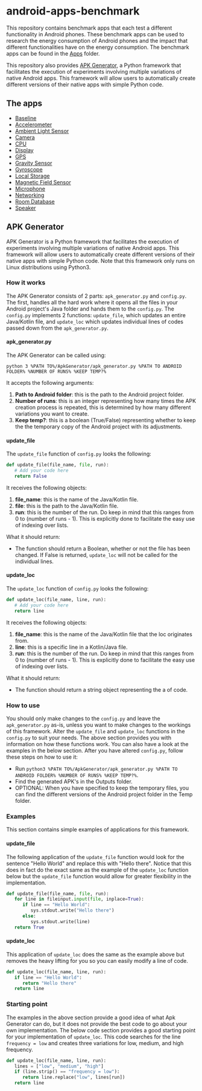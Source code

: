 # android-apps-benchmark
This repository contains benchmark apps that each test a different functionality in Android phones. These benchmark apps can be used to research the energy consumption of Android phones and the impact that different functionalities have on the energy consumption. The benchmark apps can be found in the [Apps](/Apps) folder.

This repository also provides [APK Generator](/ApkGenerator), a Python framework that facilitates the execution of experiments involving multiple variations of native Android apps. This framework will allow users to automatically create different versions of their native apps with simple Python code.

## The apps
* [Baseline](/Apps/Baseline)
* [Accelerometer](/Apps/AccelerometerTest)
* [Ambient Light Sensor](/Apps/AmbientLightTest)
* [Camera](/Apps/CameraTest)
* [CPU](/Apps/CpuFactorialTest)
* [Display](/Apps/DisplayTest)
* [GPS](/Apps/GpsTest)
* [Gravity Sensor](/Apps/GravityTest)
* [Gyroscope](/Apps/GyroscopeTest)
* [Local Storage](/Apps/WriteLocalTest)
* [Magnetic Field Sensor](/Apps/MagneticFieldTest)
* [Microphone](/Apps/MicrophoneTest)
* [Networking](/Apps/HttpsRequestTest)
* [Room Database](/Apps/WriteRoomTest)
* [Speaker](/Apps/SpeakerTest)

## APK Generator
APK Generator is a Python framework that facilitates the execution of experiments involving multiple variations of native Android apps. This framework will allow users to automatically create different versions of their native apps with simple Python code. Note that this framework only runs on Linux distributions using Python3.

### How it works
The APK Generator consists of 2 parts: `apk_generator.py` and `config.py`. The first, handles all the hard work where it opens all the files in your Android project's Java folder and hands them to the `config.py`. The `config.py` implements 2 functions: `update_file`, which updates an entire Java/Kotlin file, and `update_loc` which updates individual lines of codes passed down from the `apk_generator.py`.

#### apk_generator.py
The APK Generator can be called using:
```
python 3 %PATH TO%/ApkGenerator/apk_generator.py %PATH TO ANDROID FOLDER% %NUMBER OF RUNS% %KEEP TEMP?%
```
It accepts the following arguments:
1. **Path to Android folder**: this is the path to the Android project folder.
2. **Number of runs**: this is an integer representing how many times the APK creation process is repeated, this is determined by how many different variations you want to create.
3. **Keep temp?**: this is a boolean (True/False) representing whether to keep the the temporary copy of the Android project with its adjustments. 

#### update_file
The `update_file` function of `config.py` looks the following:
```python
def update_file(file_name, file, run):
   # Add your code here
   return False
```
It receives the following objects:
1. **file_name**: this is the name of the Java/Kotlin file.
2. **file**: this is the path to the Java/Kotlin file.
3. **run**: this is the number of the run. Do keep in mind that this ranges from 0 to (number of runs - 1). This is explicitly done to facilitate the easy use of indexing over lists.

What it should return:
* The function should return a Boolean, whether or not the file has been changed. If False is returned, `update_loc` will not be called for the individual lines.

#### update_loc
The `update_loc` function of `config.py` looks the following:
```python
def update_loc(file_name, line, run):
   # Add your code here
   return line
```
It receives the following objects:
1. **file_name**: this is the name of the Java/Kotlin file that the loc originates from.
2. **line**: this is a specific line in a Kotlin/Java file.
3. **run**: this is the number of the run. Do keep in mind that this ranges from 0 to (number of runs - 1). This is explicitly done to facilitate the easy use of indexing over lists.

What it should return:
* The function should return a string object representing the a of code.

### How to use
You should only make changes to the `config.py` and leave the `apk_generator.py` as-is, unless you want to make changes to the workings of this framework. Alter the `update_file` and `update_loc` functions in the `config.py` to suit your needs. The above section provides you with information on how these functions work. You can also have a look at the examples in the below section. After you have altered `config.py`, follow these steps on how to use it:
* Run `python3 %PATH TO%/ApkGenerator/apk_generator.py %PATH TO ANDROID FOLDER% %NUMBER OF RUNS% %KEEP TEMP?%`.
* Find the generated APK's in the Outputs folder.
* OPTIONAL: When you have specified to keep the temporary files, you can find the different versions of the Android project folder in the Temp folder.

### Examples
This section contains simple examples of applications for this framework.

#### update_file
The following application of the `update_file` function would look for the sentence "Hello World" and replace this with "Hello there". Notice that this does in fact do the exact same as the example of the `update_loc` function below but the `update_file` function would allow for greater flexibility in the implementation.
```python
def update_file(file_name, file, run):
   for line in fileinput.input(file, inplace=True):
      if line == "Hello World":
         sys.stdout.write("Hello there")
      else:
         sys.stdout.write(line)
   return True
```
#### update_loc
This application of `update_loc` does the same as the example above but removes the heavy lifting for you so you can easily modify a line of code.
```python
def update_loc(file_name, line, run):
   if line == "Hello World":
      return "Hello there"
   return line
```

### Starting point
The examples in the above section provide a good idea of what Apk Generator can do, but it does not provide the best code to go about your own implementation. The below code section provides a good starting point for your implementation of `update_loc`. This code searches for the line `frequency = low` and creates three variations for low, medium, and high frequency.
```python
def update_loc(file_name, line, run):
   lines = ["low", "medium", "high"]
   if (line.strip() == "frequency = low"):
      return line.replace("low", lines[run])
   return line
```

